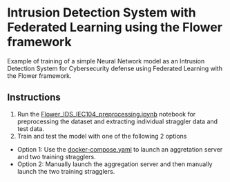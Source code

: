 # Intrusion Detection System with Federated Learning using the Flower framework
Example of training of a simple Neural Network model as an Intrusion Detection System for Cybersecurity defense using Federated Learning with the Flower framework.

## Instructions
1. Run the [Flower_IDS_IEC104_preprocessing.ipynb](./Flower_IDS_IEC104_preprocessing.ipynb) notebook for preprocessing the dataset and extracting individual straggler data and test data.
2. Train and test the model with one of the following 2 options
- Option 1: Use the [docker-compose.yaml](./docker-compose.yaml) to launch an aggretation server and two training stragglers.
- Option 2: Manually launch the aggregation server and then manually launch the two training stragglers.
